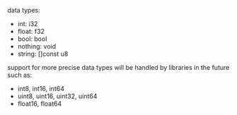 data types:

- int: i32
- float: f32
- bool: bool
- nothing: void
- string: []const u8

support for more precise data types will be handled by libraries in the future such as:

- int8, int16, int64
- uint8, uint16, uint32, uint64
- float16, float64
